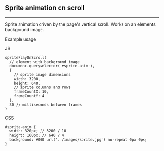 ## Sprite animation on scroll
---
Sprite animation driven by the page's vertical scroll. Works on an elements background image.

Example usage

JS
```
spritePlayOnScroll(
  // element with background image
  document.querySelector('#sprite-anim'),
  {
    // sprite image dimensions
    width: 3200,
    height: 640,
    // sprite columns and rows
    frameCountX: 10,
    frameCountY: 4
  },
  30 // milliseconds between frames
)
```

CSS
```
#sprite-anim {
  width: 320px; // 3200 / 10
  height: 160px; // 640 / 4
  background: #000 url('../images/sprite.jpg') no-repeat 0px 0px;
}
```
